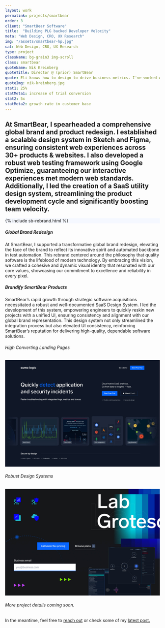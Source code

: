 ```yaml
---
layout: work
permalink: projects/smartbear
order: 3
client: "SmartBear Software"
title:  "Building PLG backed Developer Velocity"
meta: "Web Design, CRO, UX Research"
img: "/assets/smartbear-hp.jpg"
cat: Web Design, CRO, UX Research
type: project
className: bg-grain3 img-scroll
class: smartbear
quoteName: Nik Kreinberg
quoteTitle: Director @ (prior) SmartBear
quote: Eli knows how to design to drive business metrics. I've worked with him in multiple companies where he is given an end-goal and he builds a plan and design that exceeds KPis with UX research, a/b testing and data-driven design.
quoteImg: nik-kreinberg.jpg
stat1: 25%
statMeta1: increase of trial conversion
stat2: 5x
statMeta2: growth rate in customer base
---
```

 
<!-- <img src="{{ page.img }}" />  -->

<section id="proj-intro" class="py-3 py-lg-3 py-sm-1">
	<h2 class="d2 pr-4 pr-md-2 pr-sm-1 pr-xs-0">At SmartBear, I spearheaded a comprehensive global brand and product redesign. I established a scalable design system in Sketch and Figma, ensuring consistent web experiences across 30+ products &amp; websites. I also developed a robust web testing framework using Google Optimize, guaranteeing our interactive experiences met modern web standards. Additionally, I led the creation of a SaaS utility design system, streamlining the product development cycle and significantly boosting team velocity.</h2>
</section>

<div class="cards-grid flex flexp-wrap fx-wrap fx-md-col pt-1 pt-md-0 mt-3 mt-md-2 mt-sm-1">
	<!--  -->
	<div class="flex fx-item-3 mb-2 mb-sm-1"> 
		<div class="card-wrap w-100" data-tilt style="--cursor-x: 0px; --cursor-y: 0px;">
			<div class="card flex fx-just-center" style="background: #F5F8FF;">
				<span class="slf">{% include sb-rebrand.html %}</span>
			</div>
			<div class="card-bg"></div>
		</div>
	</div>
	<div class="flex fx-grow fx-item-2 mb-2 mb-sm-1 pl-2 pl-md-0">
		<div class="card-wrap w-100" data-tilt style="--cursor-x: 0px; --cursor-y: 0px;">
			<div class="card flex fx-col fx-just-center py-2 px-3 py-md-1 px-md-2 px-sm-1">
				<span class="">
					<h5 class="mb-0">Global Brand Redesign</h5>
					<p>At SmartBear, I supported a transformative global brand redesign, elevating the face of the brand to reflect its innovative spirit and automated backbone in test automation. This rebrand centered around the philosophy that quality software is the lifeblood of modern technology. By embracing this vision, we crafted a cohesive and dynamic visual identity that resonated with our core values, showcasing our commitment to excellence and reliability in every pixel.</p>
					<h5 class="mb-0">Brandify SmartBear Products</h5>
					<p>SmartBear’s rapid growth through strategic software acquisitions necessitated a robust and well-documented SaaS Design System. I led the development of this system, empowering engineers to quickly reskin new projects with a unified UI, ensuring consistency and alignment with our global brand representation. This design system not only streamlined the integration process but also elevated UI consistency, reinforcing SmartBear’s reputation for delivering high-quality, dependable software solutions.</p>
				</span>
			</div>
			<div class="card-bg"></div>
			<div class="card-highlight"></div>
		</div>
	</div>
	<!--  -->
	<div class="flex fx-grow fx-item-3 pr-1 pr-md-0 mb-2 mb-md-2 mb-sm-1">
		<div class="card-wrap w-100" data-tilt style="--cursor-x: 0px; --cursor-y: 0px;">
			<div class="card flex fx-col fx-align-center px-3 px-md-2 px-sm-1">
				<h6 class="mt-2 mb-2 mt-md-1 mb-md-1">High Converting Landing Pages</h6>
				<img class="mx-2 bordered bordered-b-0 round-top-8" src="/assets/sumo-logic-lp-tiles.jpg" title="Sumo Logic Landing Page Testing" />
			</div>
			<div class="card-bg"></div>
			<!-- <div class="card-highlight"></div> -->
		</div>
	</div>
	<div class="flex fx-grow fx-item-3 pl-1 pl-md-0 mb-2 mb-md-2 mb-sm-1"> 
		<div class="card-wrap w-100" data-tilt style="--cursor-x: 0px; --cursor-y: 0px;">
			<div class="card flex fx-col fx-align-center px-3 px-md-2 px-sm-1">
				<h6 class="mt-2 mb-2 mt-md-1 mb-md-1">Robust Design Systems</h6>
				<img class="mx-2 bordered bordered-b-0 round-top-8" src="/assets/sumo-ds_v2_1x.jpg" title="Sumo Logic Design System" />
			</div>
			<div class="card-bg"></div>
			<!-- <div class="card-highlight"></div> -->
		</div>
	</div>
	<!-- <! --- > -->
</div>

<h6 class="mt-5 center">More project details coming soon.</h6>
<p class="center">In the meantime, feel free to <a href="/contact">reach out</a> or check some of my <a href="/journal">latest post.</a></p> 
